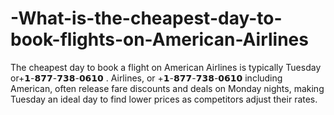 # -What-is-the-cheapest-day-to-book-flights-on-American-Airlines
The cheapest day to book a flight on American Airlines is typically Tuesday or+𝟭-𝟴𝟳𝟳-𝟳𝟯𝟴-𝟬𝟲𝟭𝟬 . Airlines, or +𝟭-𝟴𝟳𝟳-𝟳𝟯𝟴-𝟬𝟲𝟭𝟬 including American, often release fare discounts and deals on Monday nights, making Tuesday an ideal day to find lower prices as competitors adjust their rates.
